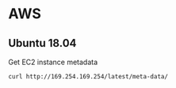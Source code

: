 # AWS
## Ubuntu 18.04
Get EC2 instance metadata
```
curl http://169.254.169.254/latest/meta-data/
```
